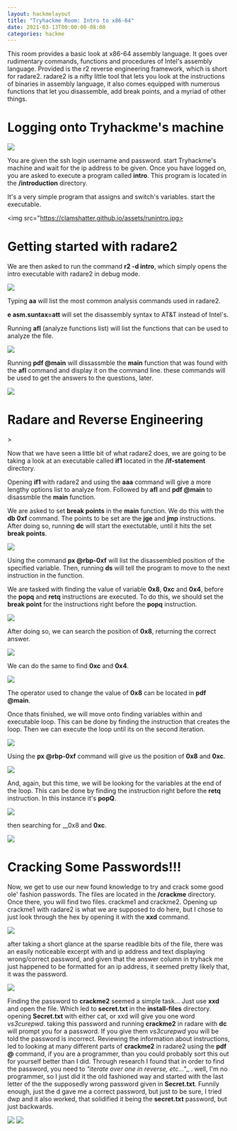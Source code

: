 ```yaml
---
layout: hackmelayout
title: "Tryhackme Room: Intro to x86-64"
date: 2021-03-13T00:00:00-08:00 
categories: hackme
---
```


This room provides a basic look at x86-64 assembly language. It goes over rudimentary commands, functions and procedures of Intel's assembly language. Provided is the r2 reverse engineering framework, which is short for radare2. radare2 is a nifty little tool that lets you look at the instructions of binaries in assembly language, it also comes equipped with numerous functions that let you disassemble, add break points, and a myriad of other things.

<h1>Logging onto Tryhackme's machine</h1>

<img src="https://clamshatter.github.io/assets/thmlogin.jpg">

You are given the ssh login username and password. start Tryhackme's machine and wait for the ip address to be given. Once you have logged on, you are asked to execute a program called **intro**. This program is located in the __/introduction__ directory.

It's a very simple program that assigns and switch's variables.
start the executable.

<img  src="https://clamshatter.github.io/assets/runintro.jpg>

<h1>Getting started with radare2</h1>

We are then asked to run the command __r2 -d intro__, which simply opens the intro executable with radare2 in debug mode. 

<img src="https://clamshatter.github.io/assets/radare2intro.jpg">

Typing __aa__ will list the most common analysis commands used in radare2.

__e asm.suntax=att__ will set the disassembly syntax to AT&T instead of Intel's.

Running __afl__ (analyze functions list) will list the functions that can be used to analyze the file.

<img src="https://clamshatter.github.io/assets/afl.jpg">

Running __pdf @main__ will dissassmble the __main__ function that was found with the __afl__ command and display it on the command line. these commands will be used to get the answers to the questions, later.

<img src="https://clamshatter.github.io/assets/pdfmain.jpg">

<h1>Radare and Reverse Engineering</h1>>

Now that we have seen a little bit of what radare2 does, we are going to be taking a look at an executable called __if1__ located in the __/if-statement__ directory.

Opening __if1__ with radare2 and using the __aaa__ command will give a more lengthy options list to analyze from. Followed by __afl__ and __pdf @main__ to disassmble the __main__ function.

We are asked to set __break points__ in the __main__ function. We do this with the __db 0xf__ command. The points to be set are the __jge__ and __jmp__ instructions.
After doing so, running __dc__ will start the exectutable, until it hits the set __break points__.

<img src="https://clamshatter.github.io/assets/db1.jpg">

Using the command __px @rbp-0xf__ will list the disassembled position of the specified variable.
Then, running __ds__ will tell the program to move to the next instruction in the function. 

We are tasked with finding the value of variable __0x8__, __0xc__ and __0x4__, before the __popq__ and __retq__ instructions are executed. To do this, we should set the __break point__ for the instructions right before the __popq__ instruction.

<img src="https://clamshatter.github.io/assets/db3.jpg">

After doing so, we can search the position of __0x8__, returning the correct answer.

<img src="https://clamshatter.github.io/assets/db4.jpg">

We can do the same to find __0xc__ and __0x4__.

<img src="https://clamshatter.github.io/assets/var1.jpg">

The operator used to change the value of __0x8__ can be located in __pdf @main__.

Once thats finished, we will move onto finding variables within and executable loop. This can be done by finding the instruction that creates the loop. Then we can execute the loop until its on the second iteration.

<img src="https://clamshatter.github.io/assets/loop1.jpg">

Using the __px @rbp-0xf__ command will give us the position of __0x8__ and __0xc__.

<img src="https://clamshatter.github.io/assets/oxc1.jpg">

And, again, but this time, we will be looking for the variables at the end of the loop. This can be done by finding the instruction right before the __retq__ instruction. In this instance it's __popQ__.

<img src="https://clamshatter.github.io/assets/loop2.jpg">

then searching for __0x8 and __0xc__.

<img src="ttps://clamshatter.github.io/assets/ox8c.jpg">

<h1>Cracking Some Passwords!!!</h1>

Now, we get to use our new found knowledge to try and crack some good ole' fashion passwords. The files are located in the __/crackme__ directory. Once there, you will find two files. crackme1 and crackme2. Opening up crackme1 with radare2 is what we are supposed to do here, but I chose to just look through the hex by opening it with the __xxd__ command. 

<img src="https://clamshatter.github.io/assets/crackme1.jpg">

after taking a short glance at the sparse readible bits of the file, there was an easily noticeable excerpt with and ip address and text displaying wrong/correct password, and given that the answer column in tryhack me just happened to be formatted for an ip address, it seemed pretty likely that, it was the password.

<img src="https://clamshatter.github.io/assets/crackme11.jpg">

Finding the password to __crackme2__ seemed a simple task... Just use __xxd__ and open the file. Which led to __secret.txt__ in the __install-files__ directory. opening __Secret.txt__ with either cat, or xxd will give you one word _vs3curepwd_. taking this password and running __crackme2__ in radare with __dc__ will prompt you for a password. If you give them _vs3curepwd_ you will be told the password is incorrect. Reviewing the information about instructions, led to looking at many different parts of __crackme2__ in radare2 using the __pdf @__ command, if you are a programmer, than you could probably sort this out for yourself better than I did. Through research I found that in order to find the password, you need to _"iterate over one in reverse, etc..."__ . well, I'm no programmer, so I just did it the old fashioned way and started with the last letter of the the supposedly wrong password given in __Secret.txt__. Funnily enough, just the d gave me a correct password, but just to be sure, I tried dwp and it also worked, that solidified it being the __secret.txt__ password, but just backwards. 

<img src="https://clamshatter.github.io/assets/securepword.jpg">
<img src="https://clamshatter.github.io/assets/securepwordy.jpg">
